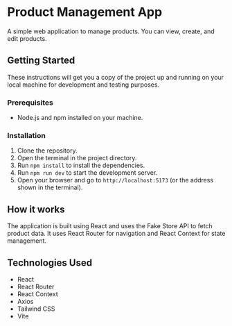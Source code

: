 # Product Management App

A simple web application to manage products. You can view, create, and edit products.

## Getting Started

These instructions will get you a copy of the project up and running on your local machine for development and testing purposes.

### Prerequisites

- Node.js and npm installed on your machine.

### Installation

1. Clone the repository.
2. Open the terminal in the project directory.
3. Run `npm install` to install the dependencies.
4. Run `npm run dev` to start the development server.
5. Open your browser and go to `http://localhost:5173` (or the address shown in the terminal).

## How it works

The application is built using React and uses the Fake Store API to fetch product data. It uses React Router for navigation and React Context for state management.

## Technologies Used

- React
- React Router
- React Context
- Axios
- Tailwind CSS
- Vite
